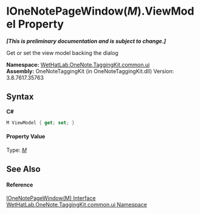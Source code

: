 # IOneNotePageWindow(*M*).ViewModel Property 
 _**\[This is preliminary documentation and is subject to change.\]**_

Get or set the view model backing the dialog

**Namespace:**&nbsp;<a href="043a9407-ac38-b3ac-7348-a6090af495ad.md">WetHatLab.OneNote.TaggingKit.common.ui</a><br />**Assembly:**&nbsp;OneNoteTaggingKit (in OneNoteTaggingKit.dll) Version: 3.8.7617.35763

## Syntax

**C#**<br />
``` C#
M ViewModel { get; set; }
```


#### Property Value
Type: <a href="03ddb89a-4153-4a23-e8e1-456e3a9cff57.md">*M*</a>

## See Also


#### Reference
<a href="03ddb89a-4153-4a23-e8e1-456e3a9cff57.md">IOneNotePageWindow(M) Interface</a><br /><a href="043a9407-ac38-b3ac-7348-a6090af495ad.md">WetHatLab.OneNote.TaggingKit.common.ui Namespace</a><br />